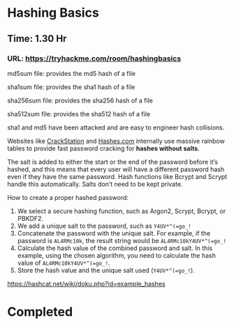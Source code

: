 # Hashing Basics

## Time: 1.30 Hr

### URL: https://tryhackme.com/room/hashingbasics

md5sum file: provides the md5 hash of a file

sha1sum file: provides the sha1 hash of a file

sha256sum file: provides the sha256 hash of a file

sha512sum file: provides the sha512 hash of a file

sha1 and md5 have been attacked and are easy to engineer hash collisions.

Websites like [CrackStation](https://crackstation.net/) and [Hashes.com](https://hashes.com/en/decrypt/hash) internally use massive rainbow tables to provide fast password cracking for **hashes without salts**.

The salt is added to either the start or the end of the password before it’s hashed, and this means that every user will have a different password hash even if they have the same password. Hash functions like Bcrypt and Scrypt handle this automatically. Salts don’t need to be kept private.

How to create a proper hashed password:

1. We select a secure hashing function, such as Argon2, Scrypt, Bcrypt, or PBKDF2.
2. We add a unique salt to the password, such as `Y4UV*^(=go_!`
3. Concatenate the password with the unique salt. For example, if the password is `AL4RMc10k`, the result string would be `AL4RMc10kY4UV*^(=go_!`
4. Calculate the hash value of the combined password and salt. In this example, using the chosen algorithm, you need to calculate the hash value of `AL4RMc10kY4UV*^(=go_!`.
5. Store the hash value and the unique salt used (`Y4UV*^(=go_!`).

https://hashcat.net/wiki/doku.php?id=example_hashes


# Completed
